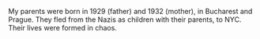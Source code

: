 My parents were born in 1929 (father) and 1932 (mother), in Bucharest and Prague. They fled from the Nazis as children with their parents, to NYC. Their lives were formed in chaos.
